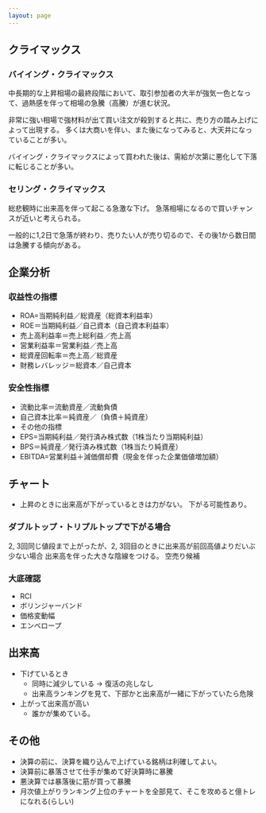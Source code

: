 ```yaml
---
layout: page
---
```


## クライマックス

### バイイング・クライマックス

中長期的な上昇相場の最終段階において、取引参加者の大半が強気一色となって、過熱感を伴って相場の急騰（高騰）が進む状況。

非常に強い相場で強材料が出て買い注文が殺到すると共に、売り方の踏み上げによって出現する。
多くは大商いを伴い、また後になってみると、大天井になっていることが多い。

バイイング・クライマックスによって買われた後は、需給が次第に悪化して下落に転じることが多い。

### セリング・クライマックス

総悲観時に出来高を伴って起こる急激な下げ。 急落相場になるので買いチャンスが近いと考えられる。

一般的に1,2日で急落が終わり、売りたい人が売り切るので、その後1から数日間は急騰する傾向がある。

## 企業分析

### 収益性の指標

* ROA=当期純利益／総資産（総資本利益率）
* ROE＝当期純利益／自己資本（自己資本利益率）
* 売上高利益率＝売上総利益／売上高
* 営業利益率＝営業利益／売上高
* 総資産回転率＝売上高／総資産
* 財務レバレッジ＝総資本／自己資本

### 安全性指標

* 流動比率＝流動資産／流動負債
* 自己資本比率＝純資産／（負債＋純資産）
* その他の指標
* EPS=当期純利益／発行済み株式数（1株当たり当期純利益）
* BPS＝純資産／発行済み株式数（1株当たり純資産）
* EBITDA=営業利益＋減価償却費（現金を伴った企業価値増加額）


## チャート

* 上昇のときに出来高が下がっているときは力がない。 下がる可能性あり。


### ダブルトップ・トリプルトップで下がる場合

2, 3回同じ値段まで上がったが、2, 3回目のときに出来高が前回高値よりだいぶ少ない場合
出来高を伴った大きな陰線をつける。 空売り候補


### 大底確認

* RCI
* ボリンジャーバンド
* 価格変動幅
* エンベロープ

## 出来高

* 下げているとき
    * 同時に減少している -> 復活の兆しなし
    * 出来高ランキングを見て、下部かと出来高が一緒に下がっていたら危険
* 上がって出来高が高い
    * 誰かが集めている。


## その他

* 決算の前に、決算を織り込んで上げている銘柄は利確してよい。
* 決算前に暴落させて仕手が集めて好決算時に暴騰
* 悪決算では暴落後に筋が買って暴騰
* 月次値上がりランキング上位のチャートを全部見て、そこを攻めると億トレになれる(らしい)
